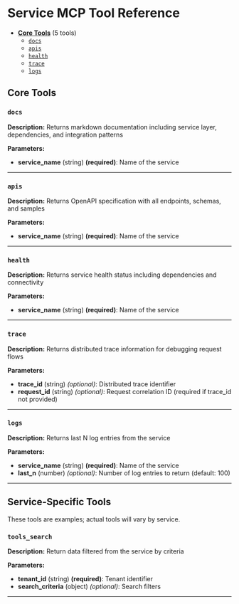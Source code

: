 # Service MCP Tool Reference

- **[Core Tools](#core-tools)** (5 tools)
  - [`docs`](#docs)
  - [`apis`](#apis)
  - [`health`](#health)
  - [`trace`](#trace)
  - [`logs`](#logs)

## Core Tools

### `docs`

**Description:** Returns markdown documentation including service layer, dependencies, and integration patterns

**Parameters:**
- **service_name** (string) **(required)**: Name of the service

---

### `apis`

**Description:** Returns OpenAPI specification with all endpoints, schemas, and samples

**Parameters:**
- **service_name** (string) **(required)**: Name of the service

---

### `health`

**Description:** Returns service health status including dependencies and connectivity

**Parameters:**
- **service_name** (string) **(required)**: Name of the service

---

### `trace`

**Description:** Returns distributed trace information for debugging request flows

**Parameters:**
- **trace_id** (string) _(optional)_: Distributed trace identifier
- **request_id** (string) _(optional)_: Request correlation ID (required if trace_id not provided)

---

### `logs`

**Description:** Returns last N log entries from the service

**Parameters:**
- **service_name** (string) **(required)**: Name of the service
- **last_n** (number) _(optional)_: Number of log entries to return (default: 100)

---

## Service-Specific Tools
These tools are examples; actual tools will vary by service.

### `tools_search`

**Description:** Return data filtered from the service by criteria

**Parameters:**
- **tenant_id** (string) **(required)**: Tenant identifier
- **search_criteria** (object) _(optional)_: Search filters

---

